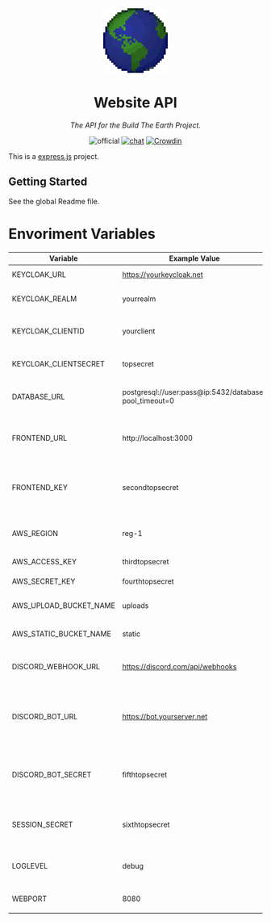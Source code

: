 <!-- markdownlint-disable -->
<div align="center">

<img width="128" src="https://github.com/BuildTheEarth/assets/blob/main/images/logos/logo.png?raw=true" />

# Website API

_The API for the Build The Earth Project._

![official](https://go.buildtheearth.net/official-shield)
[![chat](https://img.shields.io/discord/706317564904472627.svg?color=768AD4&label=discord&logo=https%3A%2F%2Fdiscordapp.com%2Fassets%2F8c9701b98ad4372b58f13fd9f65f966e.svg)](https://discord.gg/buildtheearth)
[![Crowdin](https://badges.crowdin.net/buildtheearth-website/localized.svg)](https://crowdin.com/project/buildtheearth-website)

</div>
<!-- markdownlint-restore -->

This is a [express.js](https://expressjs.com/) project.

## Getting Started

See the global Readme file.

# Envoriment Variables

| Variable               | Example Value                                          | Description                                                            |
| ---------------------- | ------------------------------------------------------ | ---------------------------------------------------------------------- |
| KEYCLOAK_URL           | https://yourkeycloak.net                               | The Keycloak SSO URL                                                   |
| KEYCLOAK_REALM         | yourrealm                                              | Your Keycloak Realm                                                    |
| KEYCLOAK_CLIENTID      | yourclient                                             | A client ID for your Keycloak Installation                             |
| KEYCLOAK_CLIENTSECRET  | topsecret                                              | The client secret of your client                                       |
| DATABASE_URL           | postgresql://user:pass@ip:5432/database?pool_timeout=0 | A formatted Database Connection URL                                    |
| FRONTEND_URL           | http://localhost:3000                                  | The URL to your local or deployed BuildTheEarth Website                |
| FRONTEND_KEY           | secondtopsecret                                        | The Key used to Authenticate against the BuildTheEarth Website         |
| AWS_REGION             | reg-1                                                  | The Region your S3 Bucket is hosted in                                 |
| AWS_ACCESS_KEY         | thirdtopsecret                                         | Your AWS S3 Access Key                                                 |
| AWS_SECRET_KEY         | fourthtopsecret                                        | Your actual S3 Secret                                                  |
| AWS_UPLOAD_BUCKET_NAME | uploads                                                | The Bueckt to use for User Uploads                                     |
| AWS_STATIC_BUCKET_NAME | static                                                 | The Bucket to use for static images                                    |
| DISCORD_WEBHOOK_URL    | https://discord.com/api/webhooks                       | A webhook to a private channel on discord                              |
| DISCORD_BOT_URL        | https://bot.yourserver.net                             | The URL where your local or deployed BuildTheEarth Bot API responds on |
| DISCORD_BOT_SECRET     | fifthtopsecret                                         | The Secret Key to communicate witht the BuildTheEarth Bot API          |
| SESSION_SECRET         | sixthtopsecret                                         | Secret used to encode session information of users                     |
| LOGLEVEL               | debug                                                  | Which logs should be logged to the console?                            |
| WEBPORT                | 8080                                                   | The port the API should run on                                     |
